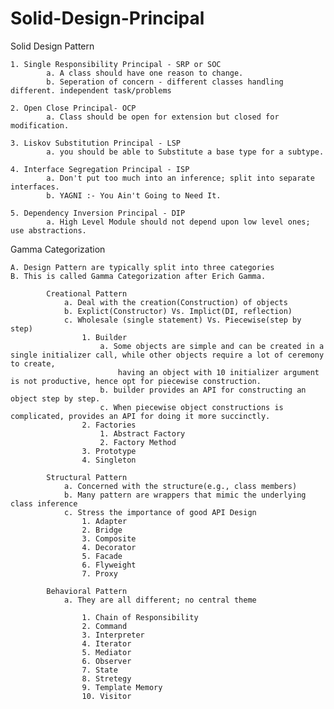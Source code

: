 # Solid-Design-Principal



Solid Design Pattern


    1. Single Responsibility Principal - SRP or SOC
            a. A class should have one reason to change.
            b. Seperation of concern - different classes handling different. independent task/problems

    2. Open Close Principal- OCP
            a. Class should be open for extension but closed for modification.

    3. Liskov Substitution Principal - LSP
            a. you should be able to Substitute a base type for a subtype.

    4. Interface Segregation Principal - ISP
            a. Don't put too much into an inference; split into separate interfaces.
            b. YAGNI :- You Ain't Going to Need It.

    5. Dependency Inversion Principal - DIP
            a. High Level Module should not depend upon low level ones; use abstractions.




Gamma Categorization

    A. Design Pattern are typically split into three categories
    B. This is called Gamma Categorization after Erich Gamma.

            Creational Pattern
                a. Deal with the creation(Construction) of objects
                b. Explict(Constructor) Vs. Implict(DI, reflection)
                c. Wholesale (single statement) Vs. Piecewise(step by step)
                    1. Builder
                        a. Some objects are simple and can be created in a single initializer call, while other objects require a lot of ceremony to create, 
                            having an object with 10 initializer argument is not productive, hence opt for piecewise construction.
                        b. builder provides an API for constructing an object step by step.
                        c. When piecewise object constructions is complicated, provides an API for doing it more succinctly.
                    2. Factories
                        1. Abstract Factory
                        2. Factory Method
                    3. Prototype
                    4. Singleton

            Structural Pattern
                a. Concerned with the structure(e.g., class members)
                b. Many pattern are wrappers that mimic the underlying class inference
                c. Stress the importance of good API Design
                    1. Adapter
                    2. Bridge
                    3. Composite
                    4. Decorator
                    5. Facade
                    6. Flyweight
                    7. Proxy

            Behavioral Pattern
                a. They are all different; no central theme

                    1. Chain of Responsibility
                    2. Command
                    3. Interpreter
                    4. Iterator
                    5. Mediator
                    6. Observer
                    7. State
                    8. Stretegy
                    9. Template Memory
                    10. Visitor

    
